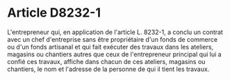 # Article D8232-1

  
L'entrepreneur qui, en application de l'article L. 8232-1, a conclu un contrat avec un chef d'entreprise sans être propriétaire d'un fonds de commerce ou d'un fonds artisanal et qui fait exécuter des travaux dans les ateliers, magasins ou chantiers autres que ceux de l'entrepreneur principal qui lui a confié ces travaux, affiche dans chacun de ces ateliers, magasins ou chantiers, le nom et l'adresse de la personne de qui il tient les travaux.